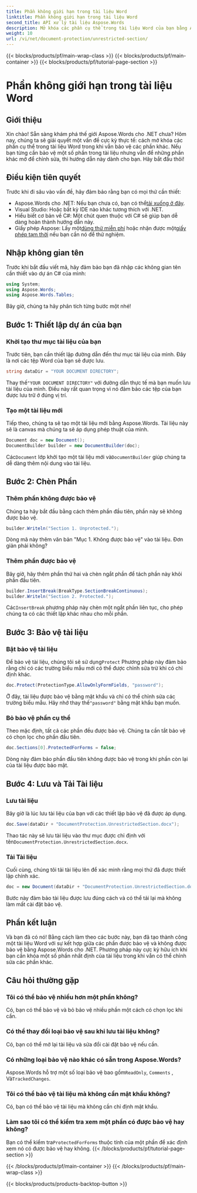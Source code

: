 ```yaml
---
title: Phần không giới hạn trong tài liệu Word
linktitle: Phần không giới hạn trong tài liệu Word
second_title: API xử lý tài liệu Aspose.Words
description: Mở khóa các phần cụ thể trong tài liệu Word của bạn bằng Aspose.Words cho .NET với hướng dẫn từng bước này. Hoàn hảo để bảo vệ nội dung nhạy cảm.
weight: 10
url: /vi/net/document-protection/unrestricted-section/
---
```


{{< blocks/products/pf/main-wrap-class >}}
{{< blocks/products/pf/main-container >}}
{{< blocks/products/pf/tutorial-page-section >}}

# Phần không giới hạn trong tài liệu Word

## Giới thiệu

Xin chào! Sẵn sàng khám phá thế giới Aspose.Words cho .NET chưa? Hôm nay, chúng ta sẽ giải quyết một vấn đề cực kỳ thực tế: cách mở khóa các phần cụ thể trong tài liệu Word trong khi vẫn bảo vệ các phần khác. Nếu bạn từng cần bảo vệ một số phần trong tài liệu nhưng vẫn để những phần khác mở để chỉnh sửa, thì hướng dẫn này dành cho bạn. Hãy bắt đầu thôi!

## Điều kiện tiên quyết

Trước khi đi sâu vào vấn đề, hãy đảm bảo rằng bạn có mọi thứ cần thiết:

-  Aspose.Words cho .NET: Nếu bạn chưa có, bạn có thể[tải xuống ở đây](https://releases.aspose.com/words/net/).
- Visual Studio: Hoặc bất kỳ IDE nào khác tương thích với .NET.
- Hiểu biết cơ bản về C#: Một chút quen thuộc với C# sẽ giúp bạn dễ dàng hoàn thành hướng dẫn này.
-  Giấy phép Aspose: Lấy một[dùng thử miễn phí](https://releases.aspose.com/) hoặc nhận được một[giấy phép tạm thời](https://purchase.aspose.com/temporary-license/) nếu bạn cần nó để thử nghiệm.

## Nhập không gian tên

Trước khi bắt đầu viết mã, hãy đảm bảo bạn đã nhập các không gian tên cần thiết vào dự án C# của mình:

```csharp
using System;
using Aspose.Words;
using Aspose.Words.Tables;
```

Bây giờ, chúng ta hãy phân tích từng bước một nhé!

## Bước 1: Thiết lập dự án của bạn

### Khởi tạo thư mục tài liệu của bạn

Trước tiên, bạn cần thiết lập đường dẫn đến thư mục tài liệu của mình. Đây là nơi các tệp Word của bạn sẽ được lưu.

```csharp
string dataDir = "YOUR DOCUMENT DIRECTORY";
```

 Thay thế`"YOUR DOCUMENT DIRECTORY"` với đường dẫn thực tế mà bạn muốn lưu tài liệu của mình. Điều này rất quan trọng vì nó đảm bảo các tệp của bạn được lưu trữ ở đúng vị trí.

### Tạo một tài liệu mới

Tiếp theo, chúng ta sẽ tạo một tài liệu mới bằng Aspose.Words. Tài liệu này sẽ là canvas mà chúng ta sẽ áp dụng phép thuật của mình.

```csharp
Document doc = new Document();
DocumentBuilder builder = new DocumentBuilder(doc);
```

 Các`Document` lớp khởi tạo một tài liệu mới và`DocumentBuilder` giúp chúng ta dễ dàng thêm nội dung vào tài liệu.

## Bước 2: Chèn Phần

### Thêm phần không được bảo vệ

Chúng ta hãy bắt đầu bằng cách thêm phần đầu tiên, phần này sẽ không được bảo vệ.

```csharp
builder.Writeln("Section 1. Unprotected.");
```

Dòng mã này thêm văn bản "Mục 1. Không được bảo vệ" vào tài liệu. Đơn giản phải không?

### Thêm phần được bảo vệ

Bây giờ, hãy thêm phần thứ hai và chèn ngắt phần để tách phần này khỏi phần đầu tiên.

```csharp
builder.InsertBreak(BreakType.SectionBreakContinuous);
builder.Writeln("Section 2. Protected.");
```

 Các`InsertBreak` phương pháp này chèn một ngắt phần liên tục, cho phép chúng ta có các thiết lập khác nhau cho mỗi phần.

## Bước 3: Bảo vệ tài liệu

### Bật bảo vệ tài liệu

 Để bảo vệ tài liệu, chúng tôi sẽ sử dụng`Protect` Phương pháp này đảm bảo rằng chỉ có các trường biểu mẫu mới có thể được chỉnh sửa trừ khi có chỉ định khác.

```csharp
doc.Protect(ProtectionType.AllowOnlyFormFields, "password");
```

 Ở đây, tài liệu được bảo vệ bằng mật khẩu và chỉ có thể chỉnh sửa các trường biểu mẫu. Hãy nhớ thay thế`"password"` bằng mật khẩu bạn muốn.

### Bỏ bảo vệ phần cụ thể

Theo mặc định, tất cả các phần đều được bảo vệ. Chúng ta cần tắt bảo vệ có chọn lọc cho phần đầu tiên.

```csharp
doc.Sections[0].ProtectedForForms = false;
```

Dòng này đảm bảo phần đầu tiên không được bảo vệ trong khi phần còn lại của tài liệu được bảo mật.

## Bước 4: Lưu và Tải Tài liệu

### Lưu tài liệu

Bây giờ là lúc lưu tài liệu của bạn với các thiết lập bảo vệ đã được áp dụng.

```csharp
doc.Save(dataDir + "DocumentProtection.UnrestrictedSection.docx");
```

 Thao tác này sẽ lưu tài liệu vào thư mục được chỉ định với tên`DocumentProtection.UnrestrictedSection.docx`.

### Tải Tài liệu

Cuối cùng, chúng tôi tải tài liệu lên để xác minh rằng mọi thứ đã được thiết lập chính xác.

```csharp
doc = new Document(dataDir + "DocumentProtection.UnrestrictedSection.docx");
```

Bước này đảm bảo tài liệu được lưu đúng cách và có thể tải lại mà không làm mất cài đặt bảo vệ.

## Phần kết luận

Và bạn đã có nó! Bằng cách làm theo các bước này, bạn đã tạo thành công một tài liệu Word với sự kết hợp giữa các phần được bảo vệ và không được bảo vệ bằng Aspose.Words cho .NET. Phương pháp này cực kỳ hữu ích khi bạn cần khóa một số phần nhất định của tài liệu trong khi vẫn có thể chỉnh sửa các phần khác.

## Câu hỏi thường gặp

### Tôi có thể bảo vệ nhiều hơn một phần không?
Có, bạn có thể bảo vệ và bỏ bảo vệ nhiều phần một cách có chọn lọc khi cần.

### Có thể thay đổi loại bảo vệ sau khi lưu tài liệu không?
Có, bạn có thể mở lại tài liệu và sửa đổi cài đặt bảo vệ nếu cần.

### Có những loại bảo vệ nào khác có sẵn trong Aspose.Words?
 Aspose.Words hỗ trợ một số loại bảo vệ bao gồm`ReadOnly`, `Comments` , Và`TrackedChanges`.

### Tôi có thể bảo vệ tài liệu mà không cần mật khẩu không?
Có, bạn có thể bảo vệ tài liệu mà không cần chỉ định mật khẩu.

### Làm sao tôi có thể kiểm tra xem một phần có được bảo vệ hay không?
 Bạn có thể kiểm tra`ProtectedForForms` thuộc tính của một phần để xác định xem nó có được bảo vệ hay không.
{{< /blocks/products/pf/tutorial-page-section >}}

{{< /blocks/products/pf/main-container >}}
{{< /blocks/products/pf/main-wrap-class >}}

{{< blocks/products/products-backtop-button >}}
